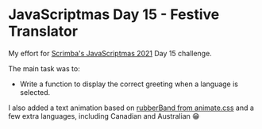 # JavaScriptmas Day 15 - Festive Translator

My effort for [Scrimba's JavaScriptmas 2021](https://scrimba.com/learn/javascriptmas2021) Day 15 challenge.

The main task was to:

- Write a function to display the correct greeting when a language is selected.

I also added a text animation based on [rubberBand from animate.css](https://animate.style/) and a few extra languages, including Canadian and Australian 😁
